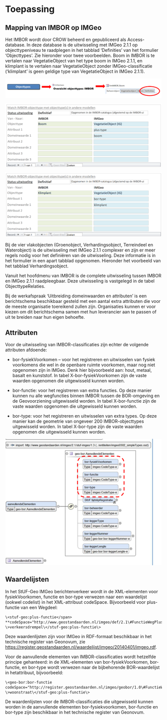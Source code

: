 Toepassing
==========

Mapping van IMBOR op IMGeo
--------------------------

Het IMBOR wordt door CROW beheerd en gepubliceerd als Access-database. In deze
database is de uitwisseling met IMGeo 2.1.1 op objecttypeniveau te raadplegen in
het tabblad ‘Definities’ van het formulier ‘Objecttypes’. Zie hieronder voor
twee voorbeelden. Boom in IMBOR is te vertalen naar VegetatieObject van het type
boom in IMGeo 2.1.1, en klimplant is te vertalen naar VegetatieObject zonder
IMGeo-classificatie (‘klimplant’ is geen geldige type van VegetatieObject in
IMGeo 2.1.1).

![](media/8965ba5c495664010edbcd4b0843ab34.png)

![](media/0ae5da40aed5ff7296cf20743f650b9e.png)

![](media/520e85f2e2f5bf38317515bf587686dc.png)

Bij de vier vlakobjecten (Groenobject, Verhardingsobject, Terreindeel en
Waterobject) is de uitwisseling met IMGeo 2.1.1 complexer en zijn er meer regels
nodig voor het definiëren van de uitwisseling. Deze informatie is in het
formulier in een apart tabblad opgenomen. Hieronder het voorbeeld van het
tabblad Verhardingsobject.

Vanuit het hoofdmenu van IMBOR is de complete uitwisseling tussen IMBOR en IMGeo
2.1.1 raadpleegbaar. Deze uitwisseling is vastgelegd in de tabel
ObjecttypeRelaties.

Bij de werkafspraak ‘Uitbreiding domeinwaarden en attributen’ is een
berichtschema beschikbaar gesteld met een aantal extra attributen die voor de
meeste organisatie toereikend zullen zijn. Organisaties kunnen er voor kiezen om
dit berichtschema samen met hun leverancier aan te passen of uit te breiden naar
hun eigen behoefte.

Attributen
----------

Voor de uitwisseling van IMBOR-classificaties zijn echter de volgende attributen
afdoende:

-   bor-fysiekVoorkomen – voor het registreren en uitwisselen van fysiek
    voorkomens die wel in de openbare ruimte voorkomen, maar nog niet opgenomen
    zijn in IMGeo. Denk hier bijvoorbeeld aan: hout, metaal, basalt en
    kunststof. In tabel X-bor-fysiekVoorkomen zijn de vaste waarden opgenomen
    die uitgewisseld kunnen worden.

-   bor-functie: voor het registreren van extra functies. Op deze manier kunnen nu 
alle wegfuncties binnen IMBOR tussen de BOR-omgeving en de Geovoorziening uitgewisseld worden. 
In tabel X-bor-functie zijn de vaste
waarden opgenomen die uitgewisseld kunnen worden.

-   bor-type: voor het registreren en uitwisselen van extra types.
Op deze manier kan de geometrie van ongeveer 200 IMBOR-objecttypes uitgewisseld
worden. In tabel X-bor-type zijn de vaste waarden opgenomen die uitgewisseld
kunnen worden.

![](media/ebd2a3e6b8089d4f21a53489f2cf81e6.png)

Waardelijsten
-------------

In het StUF-Geo IMGeo berichtenverkeer wordt in de XML-elementen voor
fysiekVoorkomen, functie en bor-type verwezen naar een waardelijst (ookwel
codelist) in het XML-attribuut codeSpace. Bijvoorbeeld voor plus-functie van een
Wegdeel:

    \<stuf-geo:plus-functie</span>  
    **codeSpace="http://www.geostandaarden.nl/imgeo/def/2.1\#FunctieWegPlus"**  
    \>verkeersdrempel\</stuf-geo:plus-functie\>

Deze waardenlijsten zijn voor IMGeo in RDF-formaat beschikbaar in het technische
register van Geonovum, zie
<https://register.geostandaarden.nl/waardelijst/imgeo/20140401/imgeo.rdf>.

Voor de aanvullende elementen van IMBOR-classificaties wordt hetzelfde principe
gehanteerd: in de XML-elementen van bor-fysiekVoorkomen, bor-functie, en
bor-type wordt verwezen naar de bijbehorende BOR-waardelijst in hetattribuut,
bijvoorbeeld:

    \<geo-bor:bor-functie  
    codeSpace="http://register.geostandaarden.nl/imgeo/geobor/1.0\#FunctieWegBOR"  
    \>woonstraat\</stuf-geo:plus-functie\>

De waardenlijsten voor de IMBOR-classificaties die uitgewisseld kunnen worden in
de aanvullende elementen bor-fysiekvoorkomen, bor-functie en bor-type zijn
beschikbaar in het technische register van Geonovum.
